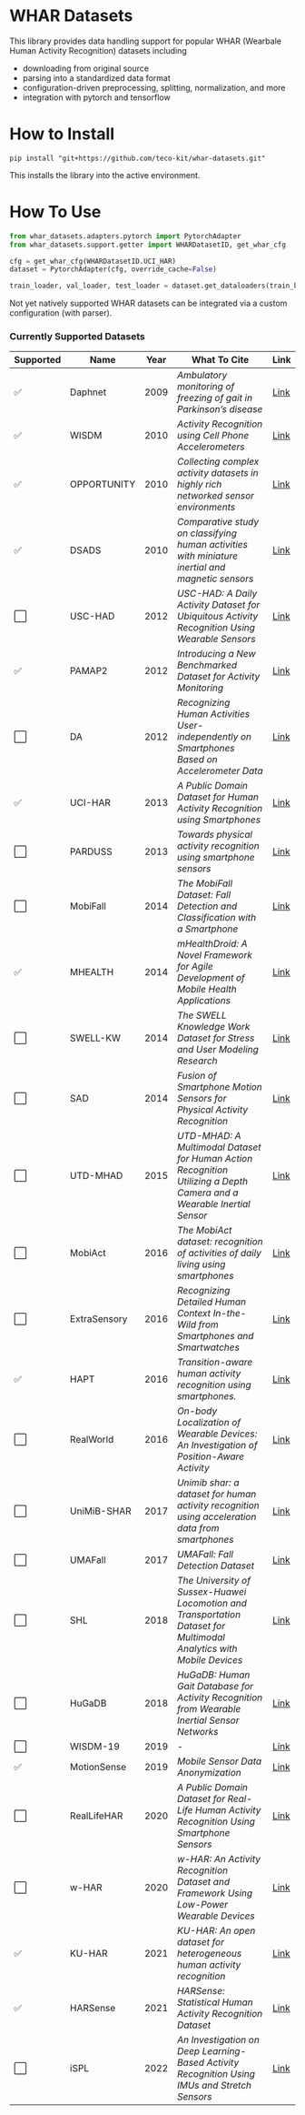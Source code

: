 # WHAR Datasets

This library provides data handling support for popular WHAR (Wearbale Human Activity Recognition) datasets including

<!-- - metadata descriptions in [DCAT-AP](https://www.dcat-ap.de/) and [Croissant](https://github.com/mlcommons/croissant) -->
- downloading from original source
- parsing into a standardized data format
- configuration-driven preprocessing, splitting, normalization, and more
- integration with pytorch and tensorflow

# How to Install

```
pip install "git+https://github.com/teco-kit/whar-datasets.git"
```

This installs the library into the active environment.

# How To Use

```python
from whar_datasets.adapters.pytorch import PytorchAdapter
from whar_datasets.support.getter import WHARDatasetID, get_whar_cfg

cfg = get_whar_cfg(WHARDatasetID.UCI_HAR)
dataset = PytorchAdapter(cfg, override_cache=False)

train_loader, val_loader, test_loader = dataset.get_dataloaders(train_batch_size=32)
```

Not yet natively supported WHAR datasets can be integrated via a custom configuration (with parser).

### Currently Supported Datasets

| Supported | Name           | Year | What To Cite                                                                                       | Link |
|-----------|----------------|------|---------------------------------------------------------------------------------------------|------|
| ✅        | Daphnet        | 2009 | *Ambulatory monitoring of freezing of gait in Parkinson’s disease*                         | [Link](https://archive.ics.uci.edu/dataset/245/daphnet+freezing+of+gait) |
| ✅        | WISDM       | 2010 | *Activity Recognition using Cell Phone Accelerometers*                                      | [Link](https://www.cis.fordham.edu/wisdm/dataset.php) |
| ✅        | OPPORTUNITY    | 2010 | *Collecting complex activity datasets in highly rich networked sensor environments*                                                  | [Link](https://archive.ics.uci.edu/dataset/226/opportunity+activity+recognition) |
| ✅        | DSADS          | 2010 | *Comparative study on classifying human activities with miniature inertial and magnetic sensors*                                                       | [Link](https://archive.ics.uci.edu/dataset/256/daily+and+sports+activities) |
| ⬜        | USC-HAD        | 2012 | *USC-HAD: A Daily Activity Dataset for Ubiquitous Activity Recognition Using Wearable Sensors*                     | [Link](https://sipi.usc.edu/had/) |
| ✅        | PAMAP2         | 2012 | *Introducing a New Benchmarked Dataset for Activity Monitoring*                                    | [Link](https://archive.ics.uci.edu/dataset/231/pamap2+physical+activity+monitoring) |
| ⬜        | DA | 2012 | *Recognizing Human Activities User-independently on Smartphones Based on Accelerometer Data*         | [Link]() |
| ✅        | UCI-HAR        | 2013 | *A Public Domain Dataset for Human Activity Recognition using Smartphones*                                              | [Link](https://archive.ics.uci.edu/dataset/240/human+activity+recognition+using+smartphones) |
| ⬜        | PARDUSS | 2013 | *Towards physical activity recognition using smartphone sensors*         | [Link](https://www.utwente.nl/en/eemcs/ps/research/dataset/) |
| ⬜        | MobiFall | 2014 | *The MobiFall Dataset: Fall Detection and Classification with a Smartphone*         | [Link](https://bmi.hmu.gr/the-mobifall-and-mobiact-datasets-2/#) |
| ✅        | MHEALTH        | 2014 | *mHealthDroid: A Novel Framework for Agile Development of Mobile Health Applications*                              | [Link](https://archive.ics.uci.edu/dataset/319/mhealth+dataset) |
| ⬜        | SWELL-KW          | 2014 | *The SWELL Knowledge Work Dataset for Stress and User Modeling Research*                      | [Link](https://www.kaggle.com/datasets/qiriro/swell-heart-rate-variability-hrv) |
| ⬜        | SAD | 2014 | *Fusion of Smartphone Motion Sensors for Physical Activity Recognition*         | [Link](https://www.utwente.nl/en/eemcs/ps/research/dataset/) |
| ⬜        | UTD-MHAD       | 2015 | *UTD-MHAD: A Multimodal Dataset for Human Action Recognition Utilizing a Depth Camera and a Wearable Inertial Sensor*                 | [Link](https://personal.utdallas.edu/~kehtar/UTD-MHAD.html) |
| ⬜        | MobiAct | 2016 | *The MobiAct dataset: recognition of activities of daily living using smartphones*         | [Link](https://bmi.hmu.gr/the-mobifall-and-mobiact-datasets-2/#) |
| ⬜        | ExtraSensory   | 2016 | *Recognizing Detailed Human Context In-the-Wild from Smartphones and Smartwatches*                        | [Link](http://extrasensory.ucsd.edu/) |
| ✅        | HAPT           | 2016 | *Transition-aware human activity recognition using smartphones.*         | [Link](https://archive.ics.uci.edu/dataset/341/smartphone+based+recognition+of+human+activities+and+postural+transitions) |
| ⬜        | RealWorld      | 2016 | *On-body Localization of Wearable Devices: An Investigation of Position-Aware Activity*                                          | [Link](https://www.uni-mannheim.de/dws/research/projects/activity-recognition/dataset/dataset-realworld/) |
| ⬜        | UniMiB-SHAR | 2017 | *Unimib shar: a dataset for human activity recognition using acceleration data from smartphones*         | [Link](http://www.sal.disco.unimib.it/technologies/unimib-shar/) |
| ⬜        | UMAFall | 2017 | *UMAFall: Fall Detection Dataset*         | [Link](https://figshare.com/articles/dataset/UMA_ADL_FALL_Dataset_zip/4214283) |
| ⬜        | SHL            | 2018 | *The University of Sussex-Huawei Locomotion and Transportation Dataset for Multimodal Analytics with Mobile Devices*                                                      | [Link](http://www.shl-dataset.org/dataset/) |
| ⬜        | HuGaDB         | 2018 | *HuGaDB: Human Gait Database for Activity Recognition from Wearable Inertial Sensor Networks*                                                               | [Link](https://github.com/romanchereshnev/HuGaDB) |
| ⬜        | WISDM-19       | 2019 | -                     | [Link](https://archive.ics.uci.edu/dataset/507/wisdm+smartphone+and+smartwatch+activity+and+biometrics+dataset) |
| ✅        | MotionSense    | 2019 | *Mobile Sensor Data Anonymization*                                      | [Link](https://github.com/mmalekzadeh/motion-sense) |
| ⬜        | RealLifeHAR    | 2020 | *A Public Domain Dataset for Real-Life Human Activity Recognition Using Smartphone Sensors*                                                          | [Link](https://lbd.udc.es/research/real-life-HAR-dataset/) |
| ⬜        | w-HAR          | 2020 | *w-HAR: An Activity Recognition Dataset and Framework Using Low-Power Wearable Devices*                                       | [Link](https://github.com/gmbhat/human-activity-recognition) |
| ✅        | KU-HAR         | 2021 | *KU-HAR: An open dataset for heterogeneous human activity recognition*                         | [Link](https://data.mendeley.com/datasets/45f952y38r/5) |
| ✅        | HARSense       | 2021 | *HARSense: Statistical Human Activity Recognition Dataset*                                | [Link](https://ieee-dataport.org/open-access/harsense-statistical-human-activity-recognition-dataset) |
| ⬜        | iSPL | 2022 | *An Investigation on Deep Learning-Based Activity Recognition Using IMUs and Stretch Sensors*         | [Link](https://github.com/thunguyenth/HAR_IMU_Stretch) |




